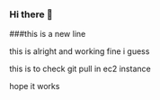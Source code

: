 ### Hi there 👋

###this is a new line

this is alright and working fine i guess

this is to check git pull in ec2 instance 

hope it works
